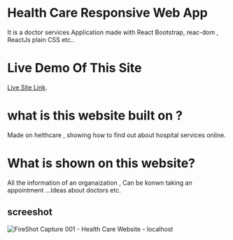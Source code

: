 # Health Care Responsive Web App
It is a doctor services Application made with React Bootstrap, reac-dom , ReactJs plain CSS etc..

# Live Demo Of This Site
[Live Site Link](https://health-care-assignment-ee410.web.app/).

# what is this website built on ?
 Made on helthcare , showing how to find out about hospital services online. 
 
# What is shown on this website?
All the information of an organaization , Can be konwn taking an appointment ...Ideas about doctors etc.


## screeshot 
![FireShot Capture 001 - Health Care Website - localhost](https://user-images.githubusercontent.com/86248181/137903139-7c4c39ed-7fed-4365-8aa8-5fc2f9e5a08d.png)
